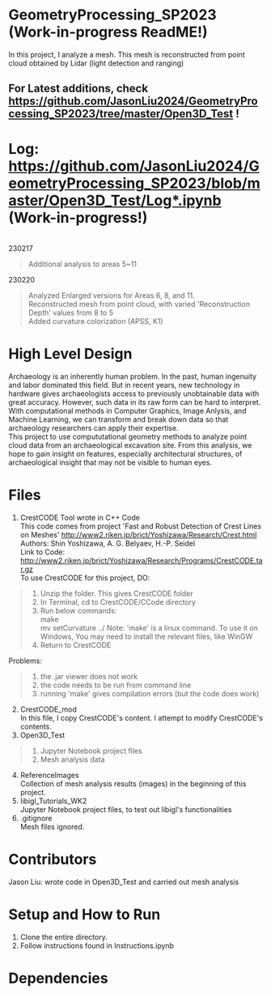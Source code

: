 # GeometryProcessing_SP2023 (Work-in-progress ReadME!)
In this project, I analyze a mesh. This mesh is reconstructed from point cloud obtained by Lidar (light detection and ranging)

## **For Latest additions, check https://github.com/JasonLiu2024/GeometryProcessing_SP2023/tree/master/Open3D_Test !**

# Log: https://github.com/JasonLiu2024/GeometryProcessing_SP2023/blob/master/Open3D_Test/Log*.ipynb (Work-in-progress!)
<br>230217
>Additional analysis to areas 5~11

230220
>Analyzed Enlarged versions for Areas 6, 8, and 11.
><br>Reconstructed mesh from point cloud, with varied 'Reconstruction Depth' values from 8 to 5
><br>Added curvature colorization (APSS, K1)

# High Level Design
Archaeology is an inherently human problem. In the past, human ingenuity and labor dominated this field. But in recent years, new technology in hardware gives archaeologists access to previously unobtainable data with great accuracy. However, such data in its raw form can be hard to interpret. With computational methods in Computer Graphics, Image Anlysis, and Machine Learning, we can transform and break down data so that archaeology researchers can apply their expertise. 
<br>This project to use compututational geometry methods to analyze point cloud data from an archaeological excavation site. From this analysis, we hope to gain insight on features, especially architectural structures, of archaeological insight that may not be visible to human eyes. 
# Files
1. CrestCODE
Tool wrote in C++ Code
<br>This code comes from project 'Fast and Robust Detection of Crest Lines on Meshes' http://www2.riken.jp/brict/Yoshizawa/Research/Crest.html
<br>Authors: Shin Yoshizawa, A. G. Belyaev, H.-P. Seidel
<br>Link to Code: http://www2.riken.jp/brict/Yoshizawa/Research/Programs/CrestCODE.tar.gz
<br>To use CrestCODE for this project, DO:
>1. Unzip the folder. This gives CrestCODE folder
>2. In Terminal, cd to CrestCODE/CCode directory
>3. Run below commands:
><br>make
><br>mv setCurvature ../
>Note: 'make' is a linux command. To use it on Windows, You may need to install the relevant files, like WinGW
>4. Return to CrestCODE

Problems:
>1. the .jar viewer does not work
>2. the code needs to be run from command line
>3. running 'make' gives compilation errors (but the code does work)
2. CrestCODE_mod
<br>In this file, I copy CrestCODE's content. I attempt to modify CrestCODE's contents.
3. Open3D_Test
>1. Jupyter Notebook project files
>2. Mesh analysis data
4. ReferenceImages
<br>Collection of mesh analysis results (images) in the beginning of this project.
5. libigl_Tutorials_WK2
<br>Jupyter Notebook project files, to test out libigl's functionalities
6. .gitignore
<br>Mesh files ignored. 
# Contributors
Jason Liu: wrote code in Open3D_Test and carried out mesh analysis
# Setup and How to Run
1. Clone the entire directory. 
2. Follow instructions found in Instructions.ipynb
# Dependencies

